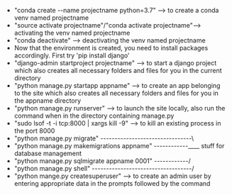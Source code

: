 - "conda create --name projectname python=3.7" --> to create a conda venv named projectname
- "source activate projectname"/"conda activate projectname"--> activating the venv named projectname
- "conda deactivate" --> deactivating the venv named projectname
- Now that the environment is created, you need to install packages accordingly. First try 'pip install django' 
- "django-admin startproject projectname" --> to start a django project which also creates all necessary folders and files for you in the current directory
- "python manage.py startapp appname" --> to create an app belonging to the site which also creates all necessary folders and files for you in the appname directory
- "python manage.py runserver" --> to launch the site locally, also run the command when in the directory containing manage.py
- "sudo lsof -t -i tcp:8000 | xargs kill -9" --> to kill an existing process in the port 8000
- "python manage.py migrate" --------------------------------\
- "python manage.py makemigrations appname" ------------\____ stuff for database management 
- "python manage.py sqlmigrate appname 0001" ------------/
- "python manage.py shell" -----------------------------------/
- "python mange.py createsuperuser" --> to create an admin user by entering appropriate data in the prompts followed by the command

